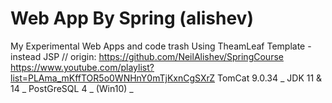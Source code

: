 # Web App By Spring (alishev)
My Experimental Web Apps and code trash
Using TheamLeaf Template - instead JSP
// origin: https://github.com/NeilAlishev/SpringCourse
https://www.youtube.com/playlist?list=PLAma_mKffTOR5o0WNHnY0mTjKxnCgSXrZ
TomCat 9.0.34 _ 
JDK 11 & 14 _ 
PostGreSQL 4 _ 
(Win10) _ 
